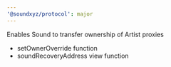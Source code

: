 ```yaml
---
'@soundxyz/protocol': major
---
```


Enables Sound to transfer ownership of Artist proxies

- setOwnerOverride function
- soundRecoveryAddress view function
